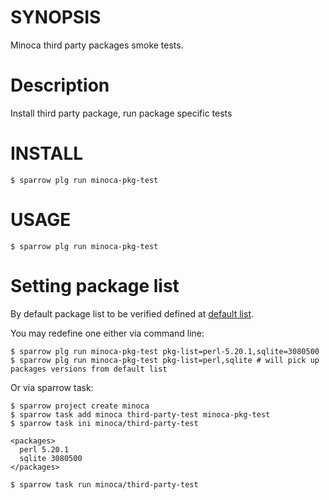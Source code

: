# SYNOPSIS

Minoca third party packages smoke tests.

# Description

Install third party package, run package specific tests

# INSTALL

    $ sparrow plg run minoca-pkg-test

# USAGE

    $ sparrow plg run minoca-pkg-test


# Setting package list

By default package list to be verified defined at [default list](https://github.com/melezhik/minoca-pkg-test/blob/master/suite.ini).

You may redefine one either via command line:

    $ sparrow plg run minoca-pkg-test pkg-list=perl-5.20.1,sqlite=3080500
    $ sparrow plg run minoca-pkg-test pkg-list=perl,sqlite # will pick up packages versions from default list

Or via sparrow task:


    $ sparrow project create minoca
    $ sparrow task add minoca third-party-test minoca-pkg-test
    $ sparrow task ini minoca/third-party-test

    <packages>
      perl 5.20.1
      sqlite 3080500  
    </packages>
    
    $ sparrow task run minoca/third-party-test


  



